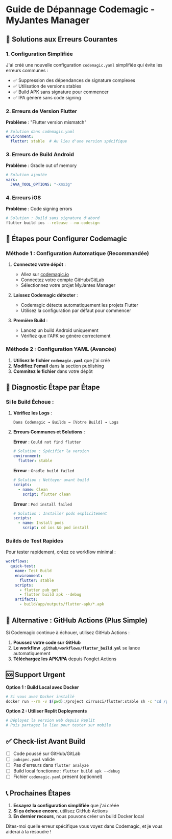 # Guide de Dépannage Codemagic - MyJantes Manager

## 🚨 Solutions aux Erreurs Courantes

### 1. Configuration Simplifiée
J'ai créé une nouvelle configuration `codemagic.yaml` simplifiée qui évite les erreurs communes :
- ✅ Suppression des dépendances de signature complexes
- ✅ Utilisation de versions stables
- ✅ Build APK sans signature pour commencer
- ✅ IPA généré sans code signing

### 2. Erreurs de Version Flutter
**Problème** : "Flutter version mismatch"
```yaml
# Solution dans codemagic.yaml
environment:
  flutter: stable  # Au lieu d'une version spécifique
```

### 3. Erreurs de Build Android
**Problème** : Gradle out of memory
```yaml
# Solution ajoutée
vars:
  JAVA_TOOL_OPTIONS: "-Xmx3g"
```

### 4. Erreurs iOS
**Problème** : Code signing errors
```bash
# Solution : Build sans signature d'abord
flutter build ios --release --no-codesign
```

## 📝 Étapes pour Configurer Codemagic

### Méthode 1 : Configuration Automatique (Recommandée)
1. **Connectez votre dépôt** :
   - Allez sur [codemagic.io](https://codemagic.io)
   - Connectez votre compte GitHub/GitLab
   - Sélectionnez votre projet MyJantes Manager

2. **Laissez Codemagic détecter** :
   - Codemagic détecte automatiquement les projets Flutter
   - Utilisez la configuration par défaut pour commencer

3. **Première Build** :
   - Lancez un build Android uniquement
   - Vérifiez que l'APK se génère correctement

### Méthode 2 : Configuration YAML (Avancée)
1. **Utilisez le fichier `codemagic.yaml`** que j'ai créé
2. **Modifiez l'email** dans la section publishing
3. **Commitez le fichier** dans votre dépôt

## 🔧 Diagnostic Étape par Étape

### Si le Build Échoue :

1. **Vérifiez les Logs** :
   ```
   Dans Codemagic → Builds → [Votre Build] → Logs
   ```

2. **Erreurs Communes et Solutions** :

   **Erreur** : `Could not find flutter`
   ```yaml
   # Solution : Spécifier la version
   environment:
     flutter: stable
   ```

   **Erreur** : `Gradle build failed`
   ```yaml
   # Solution : Nettoyer avant build
   scripts:
     - name: Clean
       script: flutter clean
   ```

   **Erreur** : `Pod install failed`
   ```yaml
   # Solution : Installer pods explicitement
   scripts:
     - name: Install pods
       script: cd ios && pod install
   ```

### Builds de Test Rapides

Pour tester rapidement, créez ce workflow minimal :

```yaml
workflows:
  quick-test:
    name: Test Build
    environment:
      flutter: stable
    scripts:
      - flutter pub get
      - flutter build apk --debug
    artifacts:
      - build/app/outputs/flutter-apk/*.apk
```

## 📱 Alternative : GitHub Actions (Plus Simple)

Si Codemagic continue à échouer, utilisez GitHub Actions :

1. **Poussez votre code sur GitHub**
2. **Le workflow `.github/workflows/flutter_build.yml`** se lance automatiquement
3. **Téléchargez les APK/IPA** depuis l'onglet Actions

## 🆘 Support Urgent

**Option 1 : Build Local avec Docker**
```bash
# Si vous avez Docker installé
docker run --rm -v $(pwd):/project cirrusci/flutter:stable sh -c "cd /project && flutter build apk"
```

**Option 2 : Utiliser Replit Deployments**
```bash
# Déployez la version web depuis Replit
# Puis partagez le lien pour tester sur mobile
```

## ✅ Check-list Avant Build

- [ ] Code poussé sur GitHub/GitLab
- [ ] `pubspec.yaml` valide
- [ ] Pas d'erreurs dans `flutter analyze`
- [ ] Build local fonctionne : `flutter build apk --debug`
- [ ] Fichier `codemagic.yaml` présent (optionnel)

## 📞 Prochaines Étapes

1. **Essayez la configuration simplifiée** que j'ai créée
2. **Si ça échoue encore**, utilisez GitHub Actions
3. **En dernier recours**, nous pouvons créer un build Docker local

Dites-moi quelle erreur spécifique vous voyez dans Codemagic, et je vous aiderai à la résoudre !